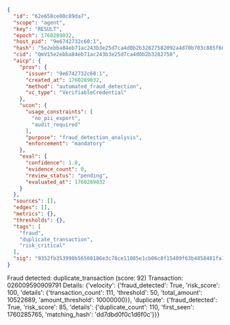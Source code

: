 ```json
{
  "id": "62e658ce80c89da7",
  "scope": "agent",
  "key": "RESULT",
  "epoch": 1760289032,
  "host_pid": "9e6742732c60:1",
  "hash": "5e2ebba84eb71ac243b3e25d7ca4d0b2b32827582092a4d70b703c885f60288e",
  "cid": "QmV15e2ebba84eb71ac243b3e25d7ca4d0b2b3282758",
  "aicp": {
    "prov": {
      "issuer": "9e6742732c60:1",
      "created_at": 1760289032,
      "method": "automated_fraud_detection",
      "vc_type": "VerifiableCredential"
    },
    "ucon": {
      "usage_constraints": [
        "no_pii_export",
        "audit_required"
      ],
      "purpose": "fraud_detection_analysis",
      "enforcement": "mandatory"
    },
    "eval": {
      "confidence": 1.0,
      "evidence_count": 0,
      "review_status": "pending",
      "evaluated_at": 1760289032
    }
  },
  "sources": [],
  "edges": [],
  "metrics": {},
  "thresholds": {},
  "tags": [
    "fraud",
    "duplicate_transaction",
    "risk_critical"
  ],
  "sig": "9352fb353998b56560186e3c78ce11085e1cb06c8f15409f63b4858481fa1065"
}
```

Fraud detected: duplicate_transaction (score: 92)
Transaction: 026009590909791
Details: {'velocity': {'fraud_detected': True, 'risk_score': 100, 'details': {'transaction_count': 111, 'threshold': 50, 'total_amount': 10522689, 'amount_threshold': 10000000}}, 'duplicate': {'fraud_detected': True, 'risk_score': 85, 'details': {'duplicate_count': 110, 'first_seen': 1760285765, 'matching_hash': 'dd7dbd0f0c1d6f0c'}}}